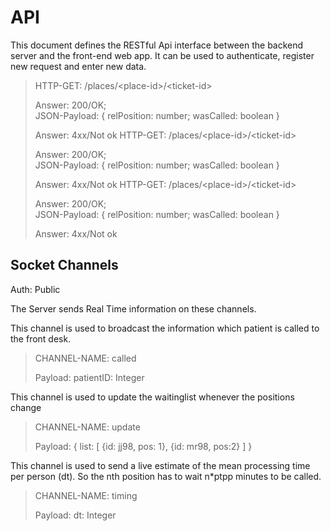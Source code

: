# API

This document defines the RESTful Api interface between the backend server and the front-end web app. It can be used to authenticate, register new request and enter new data.


> HTTP-GET: /places/\<place-id\>/\<ticket-id\>
>
> Answer: 200/OK;\
> JSON-Payload: { relPosition: number; wasCalled: boolean }
>
> Answer: 4xx/Not ok
> HTTP-GET: /places/\<place-id\>/\<ticket-id\>
>
> Answer: 200/OK;\
> JSON-Payload: { relPosition: number; wasCalled: boolean }
>
> Answer: 4xx/Not ok
> HTTP-GET: /places/\<place-id\>/\<ticket-id\>
>
> Answer: 200/OK;\
> JSON-Payload: { relPosition: number; wasCalled: boolean }
>
> Answer: 4xx/Not ok

## Socket Channels

Auth: Public

The Server sends Real Time information on these channels.

This channel is used to broadcast the information which
patient is called to the front desk.

> CHANNEL-NAME: called
>
> Payload: patientID: Integer

This channel is used to update the waitinglist whenever the positions change

> CHANNEL-NAME: update
>
> Payload: { list: [ {id: jj98, pos: 1}, {id: mr98, pos:2} ] }

This channel is used to send a live estimate of the mean processing time per person (dt). So the nth position has to wait n\*ptpp minutes to be called.

> CHANNEL-NAME: timing
>
> Payload: dt: Integer
